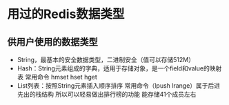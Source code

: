 # 用过的Redis数据类型

## 供用户使用的数据类型

* String，最基本的安全数据类型，二进制安全（值可以存储512M）
* Hash：String元素组成的字典，适用于存储对象，是一个field和value的映射表 常用命令 hmset hset hget
* List列表：按照String元素插入顺序排序  常用命令（lpush lrange）属于后进先出的栈结构 所以可以轻易做出排行榜的功能 能存储41个成员左右



